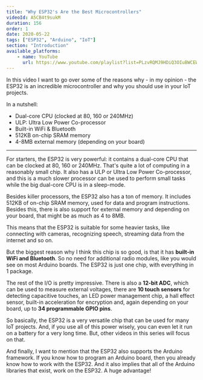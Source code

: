 ```yaml
---
title: "Why ESP32's Are the Best Microcontrollers"
videoId: A5CB4t9sukM
duration: 156
order: 1
date: 2020-05-22
tags: ["ESP32", "Arduino", "IoT"]
section: "Introduction"
available_platforms:
    - name: YouTube
      url: https://www.youtube.com/playlist?list=PLzvRQMJ9HDiQ3OIuBWCEW6yE0S0LUWhGU
---
```


In this video I want to go over some of the reasons why - in my opinion - the ESP32 is an incredible microcontroller and why you should use in your IoT projects.

<!--more-->

In a nutshell:

* Dual-core CPU (clocked at 80, 160 or 240MHz)
* ULP: Ultra Low Power Co-processor
* Built-in WiFi & Bluetooth
* 512KB on-chip SRAM memory
* 4-8MB external memory (depending on your board)

<hr>

For starters, the ESP32 is very powerful: it contains a dual-core CPU that can be clocked at 80, 160 or 240MHz. That's quite a lot of computing in a reasonably small chip. It also has a ULP or Ultra Low Power Co-processor, and this is a much slower processor can be used to perform small tasks while the big dual-core CPU is in a sleep-mode.

Besides killer processors, the ESP32 also has a ton of memory. It includes 512KB of on-chip SRAM memory, used for data and program instructions. Besides this, there is also support for external memory and depending on your board, that might be as much as 4 to 8MB.

This means that the ESP32 is suitable for some heavier tasks, like connecting with cameras, recognizing speech, streaming data from the internet and so on.

But the biggest reason why I think this chip is so good, is that it has **built-in WiFi and Bluetooth**. So no need for additional radio modules, like you would see on most Arduino boards. The ESP32 is just one chip, with everything in 1 package.

The rest of the I/O is pretty impressive. There is also a **12-bit ADC**, which can be used to measure external voltages, there are **10 touch sensors** for detecting capacitive touches, an LED power management chip, a hall effect sensor, built-in acceleration for encryption and, again depending on your board, up to **34 programmable GPIO pins**.

So basically, the ESP32 is a very versatile chip that can be used for many IoT projects. And, if you use all of this power wisely, you can even let it run on a battery for a very long time. But, other videos in this series will focus on that.

And finally, I want to mention that the ESP32 also supports the Arduino framework. If you know how to program an Arduino board, then you already know how to work with the ESP32.  And it also implies that all of the Arduino libraries that exist, work on the ESP32. A huge advantage!